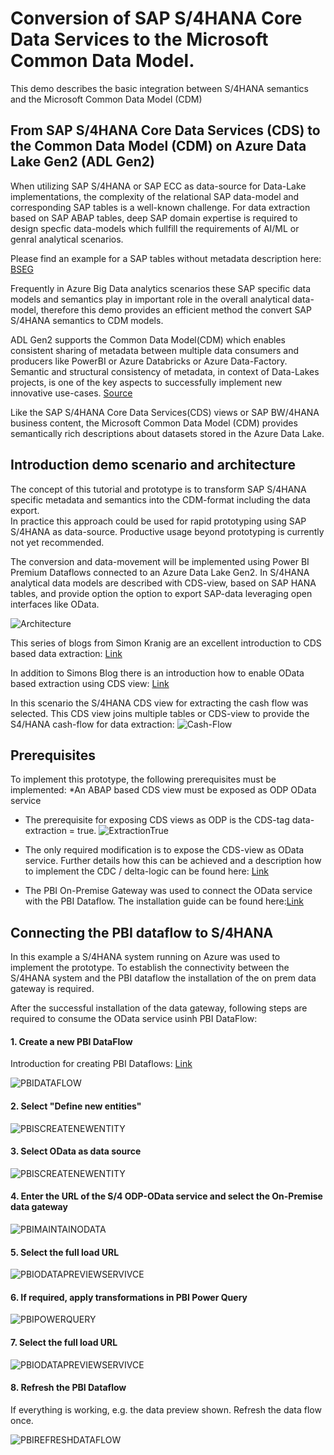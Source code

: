 # Conversion of SAP S/4HANA Core Data Services to the Microsoft Common Data Model.
This demo describes the basic integration between S/4HANA semantics and the Microsoft Common Data Model (CDM)


## From SAP S/4HANA Core Data Services (CDS) to the Common Data Model (CDM) on Azure Data Lake Gen2 (ADL Gen2) 
When utilizing SAP S/4HANA or SAP ECC as data-source for Data-Lake implementations, the complexity of the relational SAP data-model and corresponding SAP tables is a well-known challenge. 
For data extraction based on SAP ABAP tables, deep SAP domain expertise is required to design specfic data-models which fullfill the requirements of AI/ML or genral analytical scenarios. 

Please find an example for a SAP tables without metadata description here: [BSEG](https://www.se80.co.uk/saptables/b/bseg/bseg.htm)

Frequently in Azure Big Data analytics scenarios these SAP specific data models and semantics play in important role in the overall analytical data-model, therefore this demo provides an efficient method the convert SAP S/4HANA semantics to CDM models. 

ADL Gen2 supports the Common Data Model(CDM) which enables consistent sharing of metadata between multiple data consumers and producers like PowerBI or Azure Databricks or Azure Data-Factory. Semantic and structural consistency of metadata, in context of Data-Lakes projects, is one of the key aspects to successfully implement new innovative use-cases. [Source](https://docs.microsoft.com/en-us/common-data-model/data-lake)

Like the SAP S/4HANA Core Data Services(CDS) views or SAP BW/4HANA business content, the Microsoft Common Data Model (CDM) provides semantically rich descriptions about datasets stored in the Azure Data Lake.

## Introduction demo scenario and architecture 

The concept of this tutorial and prototype is to transform SAP S/4HANA specific metadata and semantics into the CDM-format including the data export.  
In practice this approach could be used for rapid prototyping using SAP S/4HANA as data-source. Productive usage beyond prototyping is currently not yet recommended. 

The conversion and data-movement will be implemented using Power BI Premium Dataflows connected to an Azure Data Lake Gen2.
In S/4HANA analytical data models are described with CDS-view, based on SAP HANA tables, and provide option the option to export SAP-data leveraging open interfaces like OData. 

![Architecture](https://github.com/ROBROICH/SAP_AND_COMMON_DATA_MODEL_DEMO/blob/master/SCENARIO_ARCHITECTURE.png)

This series of blogs from Simon Kranig are an excellent introduction to CDS based data extraction: [Link](https://blogs.sap.com/2019/12/13/cds-based-data-extraction-part-i-overview/)

In addition to Simons Blog there is an introduction how to enable OData based extraction using CDS view:
[Link](https://github.com/ROBROICH/SAP_ODP_ODATA_CLIENT)

In this scenario the S/4HANA CDS view for extracting the cash flow was selected. This CDS view joins multiple tables or CDS-view to provide the S4/HANA cash-flow for data extraction:
![Cash-Flow](https://github.com/ROBROICH/SAP_AND_COMMON_DATA_MODEL_DEMO/blob/master/CDS_VIEW_CASHFLOW.png)



## Prerequisites 
To implement this prototype, the following prerequisites must be implemented:
*An ABAP based CDS view must be exposed as ODP OData service
  *	The prerequisite for exposing CDS views as ODP is the CDS-tag data-extraction = true. 
   ![ExtractionTrue](https://github.com/ROBROICH/SAP_AND_COMMON_DATA_MODEL_DEMO/blob/master/CDS_EXTRACTION_TRUE.png)
  
 * The only required modification is to expose the CDS-view as OData service. Further details how this can be achieved and a description how to implement the CDC / delta-logic can be found here: [Link](https://github.com/ROBROICH/SAP_ODP_ODATA_CLIENT)

*	The PBI On-Premise Gateway was used to connect the OData service with the PBI Dataflow. The installation guide can be found here:[Link](https://docs.microsoft.com/en-us/power-bi/service-gateway-onprem)




## Connecting the PBI dataflow to S/4HANA
In this  example a S/4HANA system running on Azure was used to implement the prototype.
To establish the connectivity between the S/4HANA system and the PBI dataflow the installation of the on prem data gateway is required. 

After the successful installation of the data gateway, following steps are required to consume the OData service usinh PBI DataFlow:

#### 1. Create a new PBI DataFlow 

Introduction for creating PBI Dataflows: [Link](https://docs.microsoft.com/en-us/power-bi/service-dataflows-create-use)

![PBIDATAFLOW](https://github.com/ROBROICH/SAP_AND_COMMON_DATA_MODEL_DEMO/blob/master/PBI_CREATE_DATA_FLOW.png)

#### 2. Select "Define new entities"

![PBISCREATENEWENTITY](https://github.com/ROBROICH/SAP_AND_COMMON_DATA_MODEL_DEMO/blob/master/PBI_CREATE_DATA_NEW_ENTITY.png)

#### 3. Select OData as data source 

![PBISCREATENEWENTITY](https://github.com/ROBROICH/SAP_AND_COMMON_DATA_MODEL_DEMO/blob/master/PBI_SELECT_ODATA.png)

#### 4. Enter the URL of the S/4 ODP-OData service and select the On-Premise data gateway

![PBIMAINTAINODATA](https://github.com/ROBROICH/SAP_AND_COMMON_DATA_MODEL_DEMO/blob/master/PBI_MAINTAIN_ODATA.png)

#### 5. Select the full load URL

![PBIODATAPREVIEWSERVIVCE](https://github.com/ROBROICH/SAP_AND_COMMON_DATA_MODEL_DEMO/blob/master/PBI_ODATA_PREVIEWS_SERVICE.png)

#### 6. If required, apply transformations in PBI Power Query

![PBIPOWERQUERY](https://github.com/ROBROICH/SAP_AND_COMMON_DATA_MODEL_DEMO/blob/master/PBI_POWERQUERY.png)

#### 7. Select the full load URL

![PBIODATAPREVIEWSERVIVCE](https://github.com/ROBROICH/SAP_AND_COMMON_DATA_MODEL_DEMO/blob/master/PBI_ODATA_PREVIEWS_SERVICE.png)

#### 8. Refresh the PBI Dataflow 
If everything is working, e.g. the data preview shown. Refresh the data flow once.

![PBIREFRESHDATAFLOW](https://github.com/ROBROICH/SAP_AND_COMMON_DATA_MODEL_DEMO/blob/master/PBI_REFRESH_DATA_FLOW.png)





















